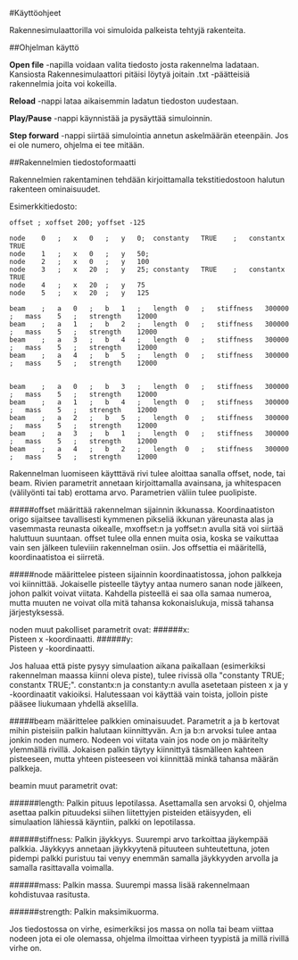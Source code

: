 ﻿#Käyttöohjeet

Rakennesimulaattorilla voi simuloida palkeista tehtyjä rakenteita. 

##Ohjelman käyttö

**Open file** -napilla voidaan valita tiedosto josta rakennelma ladataan. Kansiosta Rakennesimulaattori pitäisi löytyä joitain .txt -päätteisiä rakennelmia joita voi kokeilla.

**Reload** -nappi lataa aikaisemmin ladatun tiedoston uudestaan.

**Play/Pause** -nappi käynnistää ja pysäyttää simuloinnin.

**Step forward** -nappi siirtää simulointia annetun askelmäärän eteenpäin. Jos ei ole numero, ohjelma ei tee mitään.


##Rakennelmien tiedostoformaatti

Rakennelmien rakentaminen tehdään kirjoittamalla tekstitiedostoon halutun rakenteen ominaisuudet. 

Esimerkkitiedosto:
```
offset ; xoffset 200; yoffset -125

node	0	;	x	0	;	y	0;	constanty	TRUE	;	constantx	TRUE
node	1	;	x	0	;	y	50;	
node	2	;	x	0	;	y	100
node	3	;	x	20	;	y	25;	constanty	TRUE	;	constantx	TRUE
node	4	;	x	20	;	y	75
node	5	;	x	20	;	y	125

beam	;	a	0	;	b	1	;	length	0	;	stiffness	300000	;	mass	5	;	strength	12000
beam	;	a	1	;	b	2	;	length	0	;	stiffness	300000	;	mass	5	;	strength	12000
beam	;	a	3	;	b	4	;	length	0	;	stiffness	300000	;	mass	5	;	strength	12000
beam	;	a	4	;	b	5	;	length	0	;	stiffness	300000	;	mass	5	;	strength	12000


beam	;	a	0	;	b	3	;	length	0	;	stiffness	300000	;	mass	5	;	strength	12000
beam	;	a	1	;	b	4	;	length	0	;	stiffness	300000	;	mass	5	;	strength	12000
beam	;	a	2	;	b	5	;	length	0	;	stiffness	300000	;	mass	5	;	strength	12000
beam	;	a	3	;	b	1	;	length	0	;	stiffness	300000	;	mass	5	;	strength	12000
beam	;	a	4	;	b	2	;	length	0	;	stiffness	300000	;	mass	5	;	strength	12000

```


Rakennelman luomiseen käytttävä rivi tulee aloittaa sanalla offset, node, tai beam. Rivien parametrit annetaan kirjoittamalla avainsana, ja whitespacen (välilyönti tai tab) erottama arvo. Parametrien väliin tulee puolipiste.

#####offset
määrittää rakennelman sijainnin ikkunassa. Koordinaatiston origo sijaitsee tavallisesti kymmenen pikseliä ikkunan yäreunasta alas ja vasemmasta reunasta oikealle, mxoffset:n ja yoffset:n avulla sitä voi siirtää haluttuun suuntaan. offset tulee olla ennen muita osia, koska se vaikuttaa vain sen jälkeen tuleviiin rakennelman osiin. Jos offsettia ei määritellä, koordinaatistoa ei siirretä.

#####node
määrittelee pisteen sijainnin koordinaatistossa, johon palkkeja voi kiinnittää. Jokaiselle pisteelle täytyy antaa numero sanan node jälkeen, johon palkit voivat viitata. Kahdella pisteellä ei saa olla samaa numeroa, mutta muuten ne voivat olla mitä tahansa kokonaislukuja, missä tahansa järjestyksessä.

noden muut pakolliset parametrit ovat:
######x:		
Pisteen x -koordinaatti.
######y:		
Pisteen y -koordinaatti.	

Jos haluaa että piste pysyy simulaation aikana paikallaan (esimerkiksi rakennelman maassa kiinni oleva piste), tulee rivissä olla "constanty TRUE; constantx TRUE;". constantx:n ja constanty:n avulla asetetaan pisteen x ja y -koordinaatit vakioiksi. Halutessaan voi käyttää vain toista, jolloin piste pääsee liukumaan yhdellä akselilla.
 
#####beam
määrittelee palkkien ominaisuudet. Parametrit a ja b kertovat mihin pisteisiin palkin halutaan kiinnittyvän. A:n ja b:n arvoksi tulee antaa jonkin noden numero. Nodeen voi viitata vain jos node on jo määritelty ylemmällä rivillä. Jokaisen palkin täytyy kiinnittyä täsmälleen kahteen pisteeseen, mutta yhteen pisteeseen voi kiinnittää minkä tahansa määrän palkkeja.

beamin muut parametrit ovat:

######length:
Palkin pituus lepotilassa. Asettamalla sen arvoksi 0, ohjelma asettaa palkin pituudeksi siihen liitettyjen pisteiden etäisyyden, eli simulaation lähiessä käyntiin, palkki on lepotilassa.

######stiffness:
Palkin jäykkyys. Suurempi arvo tarkoittaa jäykempää palkkia. Jäykkyys annetaan jäykkyytenä pituuteen suhteutettuna, joten pidempi palkki puristuu tai venyy enemmän samalla jäykkyyden arvolla ja samalla rasittavalla voimalla. 

######mass:
Palkin massa. Suurempi massa lisää rakennelmaan kohdistuvaa rasitusta.

######strength:
Palkin maksimikuorma.

Jos tiedostossa on virhe, esimerkiksi jos massa on nolla tai beam viittaa nodeen jota ei ole olemassa, ohjelma ilmoittaa virheen tyypistä ja millä rivillä virhe on.






